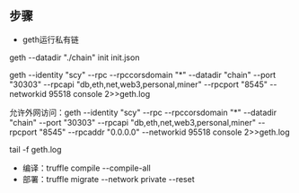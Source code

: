 ## 步骤
* geth运行私有链  

geth  --datadir "./chain" init init.json

geth --identity "scy" --rpc --rpccorsdomain "*" --datadir "chain" --port "30303" --rpcapi "db,eth,net,web3,personal,miner" --rpcport "8545" --networkid 95518 console 2>>geth.log

允许外网访问：geth --identity "scy" --rpc --rpccorsdomain "*" --datadir "chain" --port "30303" --rpcapi "db,eth,net,web3,personal,miner" --rpcport "8545" --rpcaddr "0.0.0.0" --networkid 95518 console 2>>geth.log 

tail -f geth.log 

* 编译：truffle compile --compile-all
* 部署：truffle migrate --network private --reset
